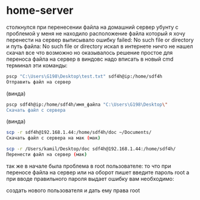 # home-server
столкнулся при перенесении файла на домашний сервер убунту с проблемой у меня не находило расположение файла 
который я хочу перенести на сервер выписывало ошибку 
failed: No such file or directory 
и 
путь файла: No such file or directory
искал в интернете ничго не нашел скачал все что возможно но оказывалось решение простое 
для переноса файла на сервер в виндовс надо вписать в новый cmd терминал эти команды:

```bash
pscp "C:\Users\G198\Desktop\test.txt" sdf4h@ip:/home/sdf4h
Отправить файл на сервер 
```
(винда)
```bash
pscp sdf4h@ip:/home/sdf4h/имя_файла "C:\Users\G198\Desktop\"
Скачать файл с сервера 
```
(винда)
```bash
scp -r sdf4h@192.168.1.44:/home/sdf4h/doc ~/Documents/
Скачать файл с сервера на мак (мак)
```
```bash
scp -r /Users/kamil/Desktop/doc sdf4h@192.168.1.44:/home/sdf4h/
Перенести файл на сервер (мак)
```
так же в начале была проблема в root пользователе:
то что при переносе файла на сервер или на оборот пишет введите пароль root
а при вводе правильного пароля выдает ошибку 
вам необходимо:

создать нового пользователя и дать ему права root
